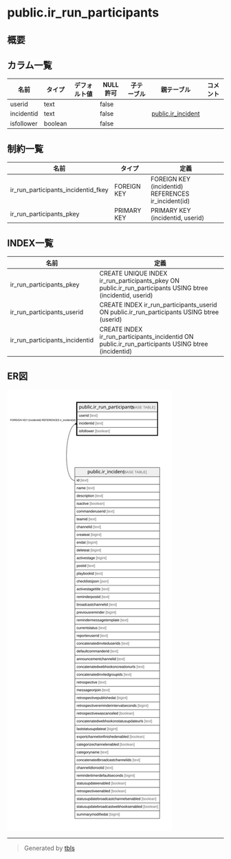 # public.ir_run_participants

## 概要

## カラム一覧

| 名前         | タイプ     | デフォルト値       | NULL許可   | 子テーブル      | 親テーブル                                       | コメント     |
| ---------- | ------- | ------------ | -------- | ---------- | ------------------------------------------- | -------- |
| userid     | text    |              | false    |            |                                             |          |
| incidentid | text    |              | false    |            | [public.ir_incident](public.ir_incident.md) |          |
| isfollower | boolean |              | false    |            |                                             |          |

## 制約一覧

| 名前                                  | タイプ         | 定義                                                  |
| ----------------------------------- | ----------- | --------------------------------------------------- |
| ir_run_participants_incidentid_fkey | FOREIGN KEY | FOREIGN KEY (incidentid) REFERENCES ir_incident(id) |
| ir_run_participants_pkey            | PRIMARY KEY | PRIMARY KEY (incidentid, userid)                    |

## INDEX一覧

| 名前                             | 定義                                                                                                          |
| ------------------------------ | ----------------------------------------------------------------------------------------------------------- |
| ir_run_participants_pkey       | CREATE UNIQUE INDEX ir_run_participants_pkey ON public.ir_run_participants USING btree (incidentid, userid) |
| ir_run_participants_userid     | CREATE INDEX ir_run_participants_userid ON public.ir_run_participants USING btree (userid)                  |
| ir_run_participants_incidentid | CREATE INDEX ir_run_participants_incidentid ON public.ir_run_participants USING btree (incidentid)          |

## ER図

![er](public.ir_run_participants.svg)

---

> Generated by [tbls](https://github.com/k1LoW/tbls)
